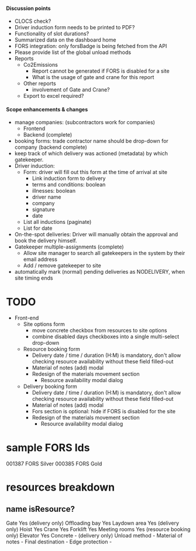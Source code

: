 #### Discussion points
- CLOCS check?
- Driver induction form needs to be printed to PDF?
- Functionality of slot durations?
- Summarized data on the dashboard home
- FORS integration: only forsBadge is being fetched from the API
- Please provide list of the global unload methods
- Reports
	- Co2Emissions
		- Report cannot be generated if FORS is disabled for a site
		- What is the usage of gate and crane for this report
	- Other reports
		- involvement of Gate and Crane?
	- Export to excel required?


#### Scope enhancements & changes
- manage companies: (subcontractors work for companies)
	- Frontend
	- Backend (complete)
- booking forms: trade contractor name should be drop-down for company (backend complete)
- keep track of which delivery was actioned (metadata) by which gatekeeper.
- Driver induction:
	- Form: driver will fill out this form at the time of arrival at site
		- Link induction form to delivery
		- terms and conditions: boolean
		- illnesses: boolean
		- driver name
		- company
		- signature
		- date
	- List all inductions (paginate)
	- List for date
- On-the-spot deliveries: Driver will manually obtain the approval and book the delivery himself.
- Gatekeeper multiple-assignments (complete)
	- Allow site manager to search all gatekeepers in the system by their email address
	- Add / remove gatekeeper to site
- automatically mark (normal) pending deliveries as NODELIVERY, when site timing ends


# TODO
- Front-end
	- Site options form
		- move concrete checkbox from resources to site options
		- combine disabled days checkboxes into a single multi-select drop-down
	- Resource booking form
		- Delivery date / time / duration (H:M) is mandatory, don't allow checking resource availability without these field filled-out
		- Material of notes (add) modal
		- Redesign of the materials movement section
			- Resource availability modal dialog
	- Delivery booking form
		- Delivery date / time / duration (H:M) is mandatory, don't allow checking resource availability without these field filled-out
		- Material of notes (add) modal
		- Fors section is optional: hide if FORS is disabled for the site
		- Redesign of the materials movement section
			- Resource availability modal dialog
		

# sample FORS Ids
001387            FORS Silver
000385            FORS Gold


# resources breakdown
name                    isResource?
-----------------------------------------------------
Gate                    Yes 		(delivery only)
Offloading bay          Yes
Laydown area            Yes			(delivery only)
Hoist                   Yes
Crane                   Yes
Forklift                Yes
Meeting rooms           Yes			(resource booking only)
Elevator                Yes
Concrete                -			(delivery only)
Unload method           -
Material of notes       -
Final destination       -
Edge protection         -

